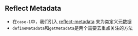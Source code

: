 ## Reflect Metadata

- 在`case-1`中，我们引入 [reflect-metadata](https://jkchao.github.io/typescript-book-chinese/tips/metadata.html#%E5%9F%BA%E7%A1%80) 来为类定义元数据
- `defineMetadata`和`getMetadata`是两个需要去重点关注的方法
